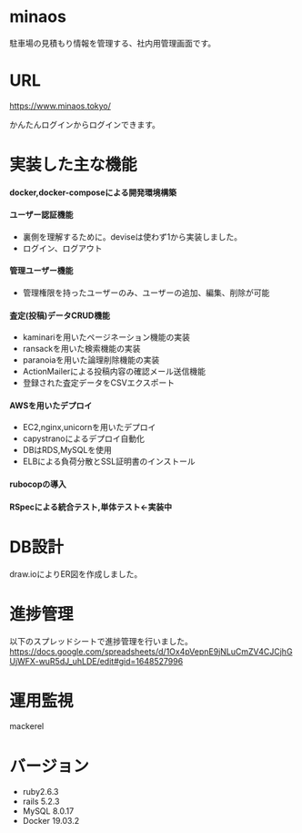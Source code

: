 # minaos

駐車場の見積もり情報を管理する、社内用管理画面です。

# URL
https://www.minaos.tokyo/

かんたんログインからログインできます。

# 実装した主な機能
#### docker,docker-composeによる開発環境構築  
#### ユーザー認証機能
- 裏側を理解するために。deviseは使わず1から実装しました。
- ログイン、ログアウト  
#### 管理ユーザー機能  
- 管理権限を持ったユーザーのみ、ユーザーの追加、編集、削除が可能  
#### 査定(投稿)データCRUD機能  
- kaminariを用いたページネーション機能の実装
- ransackを用いた検索機能の実装
- paranoiaを用いた論理削除機能の実装
- ActionMailerによる投稿内容の確認メール送信機能
- 登録された査定データをCSVエクスポート
#### AWSを用いたデプロイ
- EC2,nginx,unicornを用いたデプロイ
- capystranoによるデプロイ自動化
- DBはRDS,MySQLを使用
- ELBによる負荷分散とSSL証明書のインストール
#### rubocopの導入
#### RSpecによる統合テスト,単体テスト←実装中

# DB設計
draw.ioによりER図を作成しました。

# 進捗管理
以下のスプレッドシートで進捗管理を行いました。
https://docs.google.com/spreadsheets/d/1Ox4pVepnE9jNLuCmZV4CJCjhGUjWFX-wuR5dJ_uhLDE/edit#gid=1648527996

# 運用監視
mackerel

# バージョン
- ruby2.6.3
- rails 5.2.3
- MySQL 8.0.17
- Docker 19.03.2
